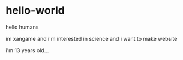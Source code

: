 # hello-world

hello humans

im xangame and i'm interested in science and i want to make website

i'm 13 years old...
